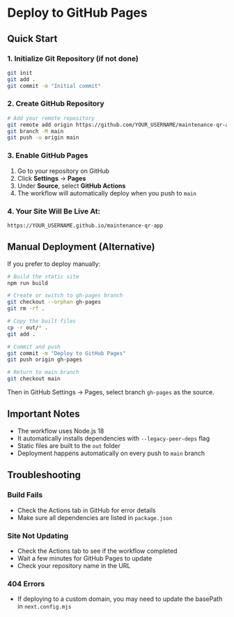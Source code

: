 # Deploy to GitHub Pages

## Quick Start

### 1. Initialize Git Repository (if not done)

```bash
git init
git add .
git commit -m "Initial commit"
```

### 2. Create GitHub Repository

```bash
# Add your remote repository
git remote add origin https://github.com/YOUR_USERNAME/maintenance-qr-app.git
git branch -M main
git push -u origin main
```

### 3. Enable GitHub Pages

1. Go to your repository on GitHub
2. Click **Settings** → **Pages**
3. Under **Source**, select **GitHub Actions**
4. The workflow will automatically deploy when you push to `main`

### 4. Your Site Will Be Live At:

```
https://YOUR_USERNAME.github.io/maintenance-qr-app
```

## Manual Deployment (Alternative)

If you prefer to deploy manually:

```bash
# Build the static site
npm run build

# Create or switch to gh-pages branch
git checkout --orphan gh-pages
git rm -rf .

# Copy the built files
cp -r out/* .
git add .

# Commit and push
git commit -m "Deploy to GitHub Pages"
git push origin gh-pages

# Return to main branch
git checkout main
```

Then in GitHub Settings → Pages, select branch `gh-pages` as the source.

## Important Notes

- The workflow uses Node.js 18
- It automatically installs dependencies with `--legacy-peer-deps` flag
- Static files are built to the `out` folder
- Deployment happens automatically on every push to `main` branch

## Troubleshooting

### Build Fails
- Check the Actions tab in GitHub for error details
- Make sure all dependencies are listed in `package.json`

### Site Not Updating
- Check the Actions tab to see if the workflow completed
- Wait a few minutes for GitHub Pages to update
- Check your repository name in the URL

### 404 Errors
- If deploying to a custom domain, you may need to update the basePath in `next.config.mjs`


